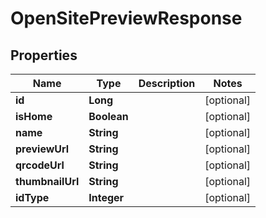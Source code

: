 

# OpenSitePreviewResponse


## Properties

Name | Type | Description | Notes
------------ | ------------- | ------------- | -------------
**id** | **Long** |  |  [optional]
**isHome** | **Boolean** |  |  [optional]
**name** | **String** |  |  [optional]
**previewUrl** | **String** |  |  [optional]
**qrcodeUrl** | **String** |  |  [optional]
**thumbnailUrl** | **String** |  |  [optional]
**idType** | **Integer** |  |  [optional]



